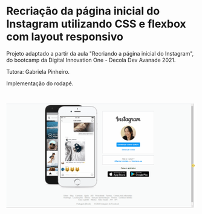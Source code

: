 # Recriação da página inicial do Instagram utilizando CSS e flexbox com layout responsivo
<p>Projeto adaptado a partir da aula "Recriando a página inicial do Instagram", do bootcamp da Digital Innovation One - Decola Dev Avanade 2021.</p>
<p>Tutora: Gabriela Pinheiro.</p>
<p>Implementação do rodapé.</p>
<p>&nbsp;</p>

![Preview](ReadMe/css-instagram.gif)